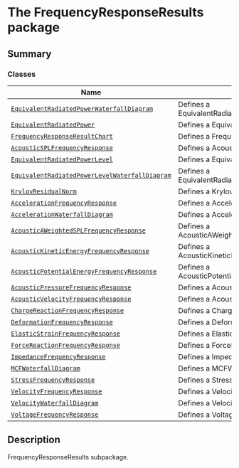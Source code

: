 # The FrequencyResponseResults package

<a id="summary"></a>

## Summary

### Classes

| Name | Description |
|------------------------------------------------------------------------------------------------------------------------------------------------|---------------------------------------------------------|
| [`EquivalentRadiatedPowerWaterfallDiagram`](EquivalentRadiatedPowerWaterfallDiagram.md#EquivalentRadiatedPowerWaterfallDiagram)                | Defines a EquivalentRadiatedPowerWaterfallDiagram.      |
| [`EquivalentRadiatedPower`](EquivalentRadiatedPower.md#EquivalentRadiatedPower)                                                                | Defines a EquivalentRadiatedPower.                      |
| [`FrequencyResponseResultChart`](FrequencyResponseResultChart.md#FrequencyResponseResultChart)                                                 | Defines a FrequencyResponseResultChart.                 |
| [`AcousticSPLFrequencyResponse`](AcousticSPLFrequencyResponse.md#AcousticSPLFrequencyResponse)                                                 | Defines a AcousticSPLFrequencyResponse.                 |
| [`EquivalentRadiatedPowerLevel`](EquivalentRadiatedPowerLevel.md#EquivalentRadiatedPowerLevel)                                                 | Defines a EquivalentRadiatedPowerLevel.                 |
| [`EquivalentRadiatedPowerLevelWaterfallDiagram`](EquivalentRadiatedPowerLevelWaterfallDiagram.md#EquivalentRadiatedPowerLevelWaterfallDiagram) | Defines a EquivalentRadiatedPowerLevelWaterfallDiagram. |
| [`KrylovResidualNorm`](KrylovResidualNorm.md#KrylovResidualNorm)                                                                               | Defines a KrylovResidualNorm.                           |
| [`AccelerationFrequencyResponse`](AccelerationFrequencyResponse.md#AccelerationFrequencyResponse)                                              | Defines a AccelerationFrequencyResponse.                |
| [`AccelerationWaterfallDiagram`](AccelerationWaterfallDiagram.md#AccelerationWaterfallDiagram)                                                 | Defines a AccelerationWaterfallDiagram.                 |
| [`AcousticAWeightedSPLFrequencyResponse`](AcousticAWeightedSPLFrequencyResponse.md#AcousticAWeightedSPLFrequencyResponse)                      | Defines a AcousticAWeightedSPLFrequencyResponse.        |
| [`AcousticKineticEnergyFrequencyResponse`](AcousticKineticEnergyFrequencyResponse.md#AcousticKineticEnergyFrequencyResponse)                   | Defines a AcousticKineticEnergyFrequencyResponse.       |
| [`AcousticPotentialEnergyFrequencyResponse`](AcousticPotentialEnergyFrequencyResponse.md#AcousticPotentialEnergyFrequencyResponse)             | Defines a AcousticPotentialEnergyFrequencyResponse.     |
| [`AcousticPressureFrequencyResponse`](AcousticPressureFrequencyResponse.md#AcousticPressureFrequencyResponse)                                  | Defines a AcousticPressureFrequencyResponse.            |
| [`AcousticVelocityFrequencyResponse`](AcousticVelocityFrequencyResponse.md#AcousticVelocityFrequencyResponse)                                  | Defines a AcousticVelocityFrequencyResponse.            |
| [`ChargeReactionFrequencyResponse`](ChargeReactionFrequencyResponse.md#ChargeReactionFrequencyResponse)                                        | Defines a ChargeReactionFrequencyResponse.              |
| [`DeformationFrequencyResponse`](DeformationFrequencyResponse.md#DeformationFrequencyResponse)                                                 | Defines a DeformationFrequencyResponse.                 |
| [`ElasticStrainFrequencyResponse`](ElasticStrainFrequencyResponse.md#ElasticStrainFrequencyResponse)                                           | Defines a ElasticStrainFrequencyResponse.               |
| [`ForceReactionFrequencyResponse`](ForceReactionFrequencyResponse.md#ForceReactionFrequencyResponse)                                           | Defines a ForceReactionFrequencyResponse.               |
| [`ImpedanceFrequencyResponse`](ImpedanceFrequencyResponse.md#ImpedanceFrequencyResponse)                                                       | Defines a ImpedanceFrequencyResponse.                   |
| [`MCFWaterfallDiagram`](MCFWaterfallDiagram.md#MCFWaterfallDiagram)                                                                            | Defines a MCFWaterfallDiagram.                          |
| [`StressFrequencyResponse`](StressFrequencyResponse.md#StressFrequencyResponse)                                                                | Defines a StressFrequencyResponse.                      |
| [`VelocityFrequencyResponse`](VelocityFrequencyResponse.md#VelocityFrequencyResponse)                                                          | Defines a VelocityFrequencyResponse.                    |
| [`VelocityWaterfallDiagram`](VelocityWaterfallDiagram.md#VelocityWaterfallDiagram)                                                             | Defines a VelocityWaterfallDiagram.                     |
| [`VoltageFrequencyResponse`](VoltageFrequencyResponse.md#VoltageFrequencyResponse)                                                             | Defines a VoltageFrequencyResponse.                     |

<a id="description"></a>

## Description

FrequencyResponseResults subpackage.

<!-- !! processed by numpydoc !! -->
